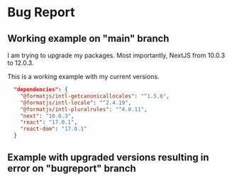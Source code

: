 # Bug Report

## Working example on "main" branch

I am trying to upgrade my packages. Most importantly, NextJS from 10.0.3 to 12.0.3.

This is a working example with my current versions.

```json
  "dependencies": {
    "@formatjs/intl-getcanonicallocales": "^1.5.6",
    "@formatjs/intl-locale": "^2.4.19",
    "@formatjs/intl-pluralrules": "^4.0.11",
    "next": "10.0.3",
    "react": "17.0.1",
    "react-dom": "17.0.1"
  }
```

## Example with upgraded versions resulting in error on "bugreport" branch

